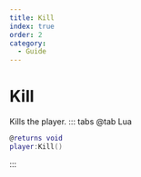 ```yaml
---
title: Kill
index: true
order: 2
category:
  - Guide
---
```


# Kill
Kills the player.
::: tabs
@tab Lua
```lua
@returns void
player:Kill()
```

:::